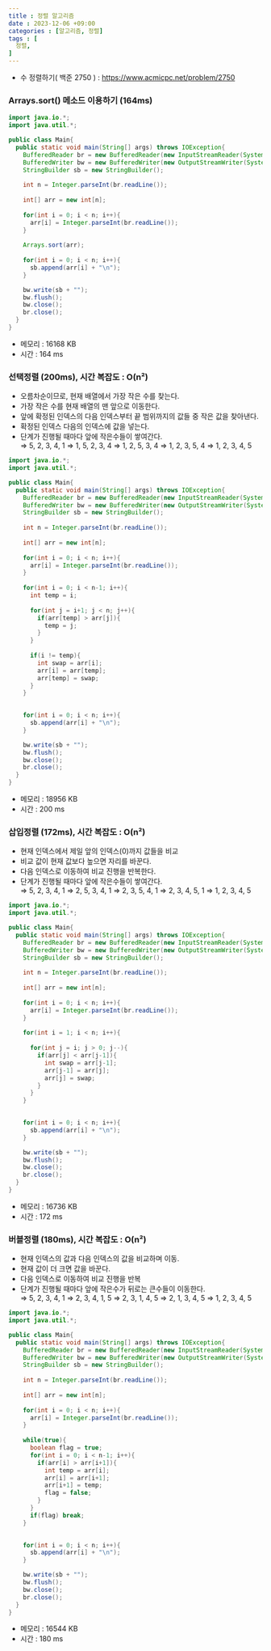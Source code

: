 ```yaml
---
title : 정렬 알고리즘
date : 2023-12-06 +09:00
categories : [알고리즘, 정렬]
tags : [
  정렬,
]
---
```

<!-- ![](/assets/img/Spring/aaaa.png){:style="border:1px solid #eaeaea; border-radius: 7px; padding: 0px;" } -->
<!-- ![](/assets/img/alg/4-1.png){:style="width:1000px" } -->

- 수 정렬하기( 백준 2750 ) : <a href="https://www.acmicpc.net/problem/2750" target="_blank">https://www.acmicpc.net/problem/2750</a>

### Arrays.sort() 메소드 이용하기 (164ms)
```java
import java.io.*;
import java.util.*;

public class Main{
  public static void main(String[] args) throws IOException{
    BufferedReader br = new BufferedReader(new InputStreamReader(System.in));
    BufferedWriter bw = new BufferedWriter(new OutputStreamWriter(System.out));
    StringBuilder sb = new StringBuilder();
    
    int n = Integer.parseInt(br.readLine());
    
    int[] arr = new int[n];
    
    for(int i = 0; i < n; i++){
      arr[i] = Integer.parseInt(br.readLine());
    }
    
    Arrays.sort(arr);
    
    for(int i = 0; i < n; i++){
      sb.append(arr[i] + "\n");
    }

    bw.write(sb + "");
    bw.flush();
    bw.close();
    br.close();
  }
}
```

- 메모리 : 16168 KB
- 시간 : 164 ms
    
### 선택정렬 (200ms), 시간 복잡도 : O(n²)
- 오름차순이므로, 현재 배열에서 가장 작은 수를 찾는다.
- 가장 작은 수를 현재 배열의 맨 앞으로 이동한다.
- 앞에 확정된 인덱스의 다음 인덱스부터 끝 범위까지의 값들 중 작은 값을 찾아낸다.
- 확정된 인덱스 다음의 인덱스에 값을 넣는다.
- 단계가 진행될 때마다 앞에 작은수들이 쌓여간다.   
  ⇒ 5, 2, 3, 4, 1 ⇒ 1, 5, 2, 3, 4 ⇒ 1, 2, 5, 3, 4 ⇒ 1, 2, 3, 5, 4 ⇒ 1, 2, 3, 4, 5

```java
import java.io.*;
import java.util.*;

public class Main{
  public static void main(String[] args) throws IOException{
    BufferedReader br = new BufferedReader(new InputStreamReader(System.in));
    BufferedWriter bw = new BufferedWriter(new OutputStreamWriter(System.out));
    StringBuilder sb = new StringBuilder();
    
    int n = Integer.parseInt(br.readLine());
    
    int[] arr = new int[n];
    
    for(int i = 0; i < n; i++){
      arr[i] = Integer.parseInt(br.readLine());
    }
    
    for(int i = 0; i < n-1; i++){
      int temp = i;
      
      for(int j = i+1; j < n; j++){
        if(arr[temp] > arr[j]){
          temp = j;
        }
      }
      
      if(i != temp){
        int swap = arr[i];
        arr[i] = arr[temp];
        arr[temp] = swap;
      }
    }

    
    for(int i = 0; i < n; i++){
      sb.append(arr[i] + "\n");
    }

    bw.write(sb + "");
    bw.flush();
    bw.close();
    br.close();
  }
}
``` 

- 메모리 : 18956 KB
- 시간 : 200 ms
    
### 삽입정렬 (172ms), 시간 복잡도 : O(n²)
- 현재 인덱스에서 제일 앞의 인덱스(0)까지 값들을 비교
- 비교 값이 현재 값보다 높으면 자리를 바꾼다.
- 다음 인덱스로 이동하여 비교 진행을 반복한다.
- 단계가 진행될 때마다 앞에 작은수들이 쌓여간다.    
  ⇒ 5, 2, 3, 4, 1 ⇒ 2, 5, 3, 4, 1 ⇒ 2, 3, 5, 4, 1 ⇒ 2, 3, 4, 5, 1 ⇒ 1, 2, 3, 4, 5
    
```java
import java.io.*;
import java.util.*;

public class Main{
  public static void main(String[] args) throws IOException{
    BufferedReader br = new BufferedReader(new InputStreamReader(System.in));
    BufferedWriter bw = new BufferedWriter(new OutputStreamWriter(System.out));
    StringBuilder sb = new StringBuilder();
    
    int n = Integer.parseInt(br.readLine());
    
    int[] arr = new int[n];
    
    for(int i = 0; i < n; i++){
      arr[i] = Integer.parseInt(br.readLine());
    }
    
    for(int i = 1; i < n; i++){
        
      for(int j = i; j > 0; j--){
        if(arr[j] < arr[j-1]){
          int swap = arr[j-1];
          arr[j-1] = arr[j];
          arr[j] = swap;
        }                
      }
    }

    
    for(int i = 0; i < n; i++){
      sb.append(arr[i] + "\n");
    }

    bw.write(sb + "");
    bw.flush();
    bw.close();
    br.close();
  }
}
```

- 메모리 : 16736 KB
- 시간 : 172 ms
    
### 버블정렬 (180ms), 시간 복잡도 : O(n²)
- 현재 인덱스의 값과 다음 인덱스의 값을 비교하며 이동.
- 현재 값이 더 크면 값을 바꾼다.
- 다음 인덱스로 이동하여 비교 진행을 반복
- 단계가 진행될 때마다 앞에 작은수가 뒤로는 큰수들이 이동한다.    
⇒ 5, 2, 3, 4, 1 ⇒ 2, 3, 4, 1, 5 ⇒ 2, 3, 1, 4, 5 ⇒ 2, 1, 3, 4, 5 ⇒ 1, 2, 3, 4, 5
 
```java
import java.io.*;
import java.util.*;

public class Main{
  public static void main(String[] args) throws IOException{
    BufferedReader br = new BufferedReader(new InputStreamReader(System.in));
    BufferedWriter bw = new BufferedWriter(new OutputStreamWriter(System.out));
    StringBuilder sb = new StringBuilder();
    
    int n = Integer.parseInt(br.readLine());
    
    int[] arr = new int[n];
    
    for(int i = 0; i < n; i++){
      arr[i] = Integer.parseInt(br.readLine());
    }
    
    while(true){
      boolean flag = true;
      for(int i = 0; i < n-1; i++){
        if(arr[i] > arr[i+1]){
          int temp = arr[i];
          arr[i] = arr[i+1];
          arr[i+1] = temp;
          flag = false;
        }
      }
      if(flag) break;
    }

    
    for(int i = 0; i < n; i++){
      sb.append(arr[i] + "\n");
    }

    bw.write(sb + "");
    bw.flush();
    bw.close();
    br.close();
  }
}
```

- 메모리 : 16544 KB
- 시간 : 180 ms
